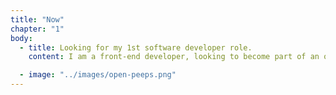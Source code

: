 ```yaml
---
title: "Now"
chapter: "1"
body:
  - title: Looking for my 1st software developer role.
    content: I am a front-end developer, looking to become part of an organisation where I can use my software development and design skills to help build innovative apps. I recently graduated from the software bootcamp Makers Academy. Originally a graphic designer, I decided to start a new journey as a software developer. Read on to find out about how I came to this point…

  - image: "../images/open-peeps.png"
---
```

